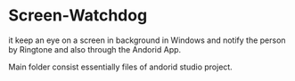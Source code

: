# Screen-Watchdog
it keep an eye on a screen in background in Windows and notify the person by Ringtone and also through the Andorid App.

Main folder consist essentially files of andorid studio project.
